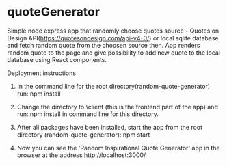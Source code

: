 # quoteGenerator
Simple node express app that randomly choose quotes source - Quotes on Design API(https://quotesondesign.com/api-v4-0/) or local sqlite database and fetch random quote from the choosen source then. App renders random quote to the page and give possibility to add new quote to the local database using React components.

Deployment instructions

1. In the command line for the root directory(random-quote-generator) run: npm install

2. Change the directory to \client (this is the frontend part of the app) and run: npm install in command line for this directory.

3. After all packages have been installed, start the app from the root directory (random-quote-generator): npm start

4. Now you can see the 'Random Inspirational Quote Generator' app in the browser at the address http://localhost:3000/
